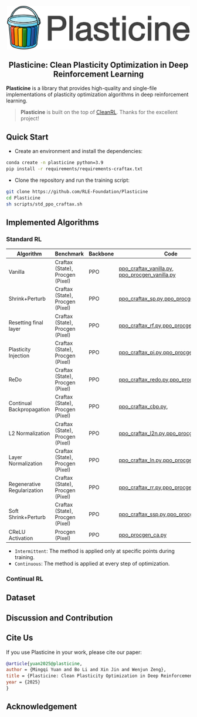 <div align=center>
<p align="center"><img align="center" width="500px" src="assets/logo.png"></p>

## Plasticine: Clean Plasticity Optimization in Deep Reinforcement Learning

</div>

**Plasticine** is a library that provides high-quality and single-file implementations of plasticity optimization algorithms in deep reinforcement learning. 


> **Plasticine** is built on the top of [CleanRL](https://github.com/vwxyzjn/cleanrl). Thanks for the excellent project!

## Quick Start
- Create an environment and install the dependencies:
``` sh
conda create -n plasticine python=3.9
pip install -r requirements/requirements-craftax.txt
```

- Clone the repository and run the training script:
``` sh
git clone https://github.com/RLE-Foundation/Plasticine
cd Plasticine
sh scripts/std_ppo_craftax.sh
```


## Implemented Algorithms
### Standard RL

| **Algorithm**               | **Benchmark**                    | **Backbone** | **Code**                                                                                                                                       | **Remark**   |
|-----------------------------|----------------------------------|--------------|------------------------------------------------------------------------------------------------------------------------------------------------|--------------|
| Vanilla                     | Craftax (State), Procgen (Pixel) | PPO          | [ppo_craftax_vanilla.py](./plasticine/standard/ppo_craftax_vanilla.py), [ppo_procgen_vanilla.py](./plasticine/standard/ppo_procgen_vanilla.py) | N/A          |
| Shrink+Perturb              | Craftax (State), Procgen (Pixel) | PPO          | [ppo_craftax_sp.py](./plasticine/standard/ppo_craftax_sp.py),[ppo_procgen_sp.py](./plasticine/standard/ppo_procgen_sp.py)                      | Intermittent |
| Resetting final layer       | Craftax (State), Procgen (Pixel) | PPO          | [ppo_craftax_rf.py](./plasticine/standard/ppo_craftax_rf.py),[ppo_procgen_rf.py](./plasticine/standard/ppo_procgen_rf.py)                      | Intermittent |
| Plasticity Injection        | Craftax (State), Procgen (Pixel) | PPO          | [ppo_craftax_pi.py](./plasticine/standard/ppo_craftax_pi.py),[ppo_procgen_pi.py](./plasticine/standard/ppo_procgen_pi.py)                      | Intermittent |
| ReDo                        | Craftax (State), Procgen (Pixel) | PPO          | [ppo_craftax_redo.py](./plasticine/standard/ppo_craftax_redo.py),[ppo_procgen_redo.py](./plasticine/standard/ppo_procgen_redo.py)              | Intermittent |
| Continual Backpropagation   | Craftax (State), Procgen (Pixel) | PPO          | [ppo_craftax_cbp.py](./plasticine/standard/ppo_craftax_cbp.py),                                                                                | Continuous   |
| L2 Normalization            | Craftax (State), Procgen (Pixel) | PPO          | [ppo_craftax_l2n.py](./plasticine/standard/ppo_craftax_l2n.py),[ppo_procgen_l2n.py](./plasticine/standard/ppo_procgen_l2n.py)                  | Continuous   |
| Layer Normalization         | Craftax (State), Procgen (Pixel) | PPO          | [ppo_craftax_ln.py](./plasticine/standard/ppo_craftax_ln.py),[ppo_procgen_ln.py](./plasticine/standard/ppo_procgen_ln.py)                      | Continuous   |
| Regenerative Regularization | Craftax (State), Procgen (Pixel) | PPO          | [ppo_craftax_rr.py](./plasticine/standard/ppo_craftax_rr.py),[ppo_procgen_rr.py](./plasticine/standard/ppo_procgen_rr.py)                      | Continuous   |
| Soft Shrink+Perturb         | Craftax (State), Procgen (Pixel) | PPO          | [ppo_craftax_ssp.py](./plasticine/standard/ppo_craftax_ssp.py),[ppo_procgen_ssp.py](./plasticine/standard/ppo_procgen_ssp.py)                  | Continuous   |
| CReLU Activation            | Procgen (Pixel)                  | PPO          | [ppo_procgen_ca.py](./plasticine/standard/ppo_procgen_ca.py)                                                                                   | Continuous   |

- `Intermittent`: The method is applied only at specific points during training.
- `Continuous`: The method is applied at every step of optimization.


### Continual RL

## Dataset

## Discussion and Contribution

## Cite Us
If you use Plasticine in your work, please cite our paper:
``` bib
@article{yuan2025@plasticine,
author = {Mingqi Yuan and Bo Li and Xin Jin and Wenjun Zeng},
title = {Plasticine: Clean Plasticity Optimization in Deep Reinforcement Learning},
year = {2025}
}
```

## Acknowledgement
